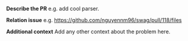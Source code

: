 **Describe the PR**
e.g. add cool parser.

**Relation issue**
e.g. https://github.com/nguyennm96/swag/pull/118/files

**Additional context**
Add any other context about the problem here.
